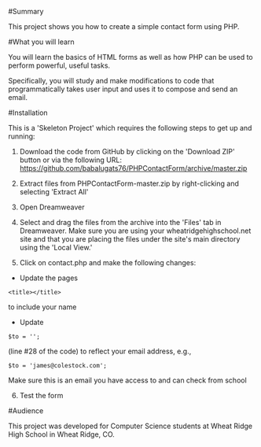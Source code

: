 #Summary

This project shows you how to create a simple contact form using PHP.

#What you will learn

You will learn the basics of HTML forms as well as how PHP can be used to perform powerful, useful tasks.

Specifically, you will study and make modifications to code that programmatically takes user input and uses it to compose and send an email.

#Installation

This is a 'Skeleton Project' which requires the following steps to get up and running:

1. Download the code from GitHub by clicking on the 'Download ZIP' button or via the following URL: https://github.com/babalugats76/PHPContactForm/archive/master.zip

2. Extract files from PHPContactForm-master.zip by right-clicking and selecting 'Extract All'

3. Open Dreamweaver

4. Select and drag the files from the archive into the 'Files' tab in Dreamweaver.  Make sure you are using your wheatridgehighschool.net site and that you are placing the files under the site's main directory using the 'Local View.'

5. Click on contact.php and make the following changes:
    
* Update the pages

```
<title></title>
```    
to include your name

* Update

```
$to = '';
```     
(line #28 of the code) to reflect your email address, e.g.,

```
$to = 'james@colestock.com';
```    
Make sure this is an email you have access to and can check from school

6. Test the form

#Audience

This project was developed for Computer Science students at Wheat Ridge High School in Wheat Ridge, CO.


